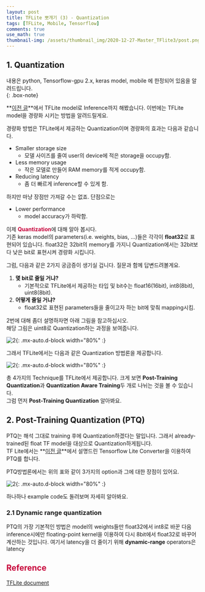 ```yaml
---
layout: post
title: TFLite 뽀개기 (3) - Quantization
tags: [TFLite, Mobile, Tensorflow]
comments: true
use_math: true
thumbnail-img: /assets/thumbnail_img/2020-12-27-Master_TFlite3/post.png
---
```


## 1. Quantization  
내용은 python, Tensorflow-gpu 2.x, keras model, mobile 에 한정되어 있음을 알려드립니다.  
{: .box-note}

**[이전 글](https://da2so.github.io/2020-12-24-Master_TFlite2/)**에서 TFLite model로 Inference까지 해봤습니다. 이번에는 TFLite model을 경량화 시키는 방법을 알려드릴게요. 

경량화 방법은 TFLite에서 제공하는 Quantization이며 경량화의 효과는 다음과 같습니다.

- Smaller storage size
    - 모델 사이즈를 줄여 user의 device에 적은 storage을 occupy함.
- Less memory usage
    - 작은 모델로 만들어 RAM memory를 적게 occupy함.
- Reducing latency
    - 좀 더 빠르게 inference할 수 있게 함.

하지만 마냥 장점만 가져갈 수는 없죠. 단점으로는

- Lower performance
    - model accuracy가 하락함.

이제 <span style="color:#C70039">**Quantization**</span>에 대해 알아 봅시다.  
기존 keras model의 parameters(i.e. weights, bias, ...)들은 각각이 **float32**로 표현되어 있습니다. float32은 
32bit의 memory를 가지니 Quantization에서는 32bit보다 낮은 bit로 표현시켜 경량화 시킵니다. 

그럼, 다음과 같은 2가지 궁금증이 생기실 겁니다. 질문과 함께 답변드려볼게요.

1. **몇 bit로 줄일 거냐?**
    - 기본적으로 TFLite에서 제공하는 타입 및 bit수는 float16(16bit), int8(8bit), uint8(8bit).
2. **어떻게 줄일 거냐?**
    - float32로 표현된 parameters들을 줄이고자 하는 bit에 맞춰 mapping시킴.

2번에 대해 좀더 설명하자면 아래 그림을 참고하십시오.  
해당 그림은 uint8로 Quantization하는 과정을 보여줍니다.

![2](https://da2so.github.io/assets/post_img/2020-12-27-Master_TFlite3/1.png){: .mx-auto.d-block width="80%" :}

그래서 TFLite에서는 다음과 같은 Quantization 방법론을 제공합니다.

![2](https://da2so.github.io/assets/post_img/2020-12-27-Master_TFlite3/2.png){: .mx-auto.d-block width="80%" :}

총 4가지의 Technique를 TFLite에서 제공합니다. 크게 보면 **Post-Training Quantization**과 **Quantization Aware Training**두 개로 나뉘는 것을 볼 수 있습니다.  
그럼 먼저 **Post-Training Quantization** 알아봐요.

## 2. Post-Training Quantization (PTQ)

PTQ는 해석 그대로 training 후에 Quantization하겠다는 말입니다. 그래서 already-trained된 float TF model을 대상으로 Quantization하게됩니다.  
TF Lite에서는 **[이전 글](https://da2so.github.io/2020-12-23-Master_TFlite/)**에서 설명드린 Tensorflow Lite Converter을 이용하여 PTQ를 합니다.

PTQ방법론에서는 위의 표와 같이 3가지의 option과 그에 대한 장점이 있어요.

![2](https://da2so.github.io/assets/post_img/2020-12-27-Master_TFlite3/3.png){: .mx-auto.d-block width="80%" :}


하나하나 example code도 돌려보며 자세히 알아봐요.

### 2.1 Dynamic range quantization

PTQ의 가장 기본적인 방법은 model의 weights들만 float32에서 int8로 바꾼 다음 inference시에만 floating-point kernel을 이용하여 다시 8bit에서 float32로 바꾸어 계산하는 것입니다.
여기서 latency을 더 줄이기 위해 **dynamic-range** operators은 latency




## <span style="color:#C70039 "> Reference </span>

[TFLite document](https://www.tensorflow.org/lite/guide)